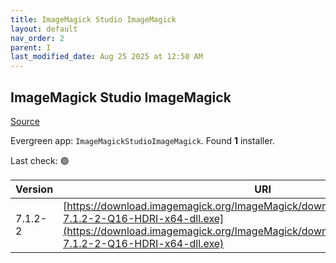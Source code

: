 ```yaml
---
title: ImageMagick Studio ImageMagick
layout: default
nav_order: 2
parent: I
last_modified_date: Aug 25 2025 at 12:50 AM
---
```


## ImageMagick Studio ImageMagick

[Source](https://imagemagick.org/)

Evergreen app: `ImageMagickStudioImageMagick`. Found **1** installer.

Last check: 🟢

| Version | URI                                                                                                                                                                                                                |
| ------- | ------------------------------------------------------------------------------------------------------------------------------------------------------------------------------------------------------------------ |
| 7.1.2-2 | [https://download.imagemagick.org/ImageMagick/download/binaries/ImageMagick-7.1.2-2-Q16-HDRI-x64-dll.exe](https://download.imagemagick.org/ImageMagick/download/binaries/ImageMagick-7.1.2-2-Q16-HDRI-x64-dll.exe) |

